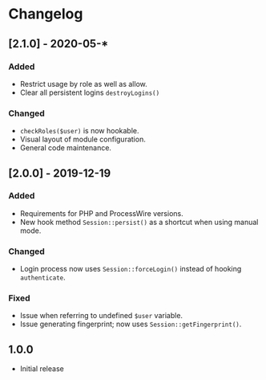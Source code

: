 # Changelog

## [2.1.0] - 2020-05-*

### Added
- Restrict usage by role as well as allow.
- Clear all persistent logins `destroyLogins()`

### Changed
- `checkRoles($user)` is now hookable.
- Visual layout of module configuration.
- General code maintenance.


## [2.0.0] - 2019-12-19

### Added
- Requirements for PHP and ProcessWire versions.
- New hook method `Session::persist()` as a shortcut when using manual mode.

### Changed
- Login process now uses `Session::forceLogin()` instead of hooking `authenticate`.

### Fixed
- Issue when referring to undefined `$user` variable.
- Issue generating fingerprint; now uses `Session::getFingerprint()`.


## 1.0.0

- Initial release
